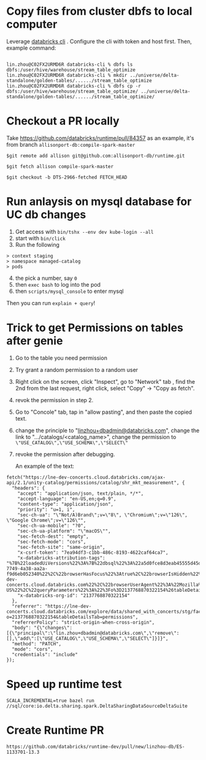 # Copy files from cluster dbfs to local computer
Leverage [databricks cli](https://docs.databricks.com/dev-tools/cli/index.html) .
Configure the cli with token and host first.
Then, example command:
```

lin.zhou@C02FX2URMD6R databricks-cli % dbfs ls dbfs:/user/hive/warehouse/stream_table_optimize
lin.zhou@C02FX2URMD6R databricks-cli % mkdir ../universe/delta-standalone/golden-tables/....../stream_table_optimize
lin.zhou@C02FX2URMD6R databricks-cli % dbfs cp -r dbfs:/user/hive/warehouse/stream_table_optimize/ ../universe/delta-standalone/golden-tables/....../stream_table_optimize/

```

# Checkout a PR locally
Take https://github.com/databricks/runtime/pull/84357 as an example, it's from branch `allisonport-db:compile-spark-master`
```
$git remote add allison git@github.com:allisonport-db/runtime.git

$git fetch allison compile-spark-master

$git checkout -b DTS-2966-fetched FETCH_HEAD
```

# Run anlaysis on mysql database for UC db changes
1. Get access with `bin/tshx --env dev kube-login --all`
2. start with `bin/click`
3. Run the following
```
> context staging
> namespace managed-catalog
> pods
```
4. the pick a number, say `0`
5. then `exec bash` to log into the pod
6. then `scripts/mysql_console` to enter mysql

Then you can run `explain + query`!

# Trick to get Permissions on tables after genie
1. Go to the table you need permission
2. Try grant a random permission to a random user
3. Right click on the screen, click "Inspect", go to "Network" tab , find the 2nd from the last request, right click, select "Copy" -> "Copy as fetch".
4. revok the permission in step 2.
5. Go to "Concole" tab, tap in "allow pasting", and then paste the copied text.
6. change the principle to "linzhou+dbadmin@databricks.com", change the link to ".../catalogs/<catalog_name>", change the permission to `\"USE_CATALOG\",\"USE_SCHEMA\",\"SELECT\"`
7. revoke the permission after debugging.

   An example of the text:
```
fetch("https://lne-dev-concerts.cloud.databricks.com/ajax-api/2.1/unity-catalog/permissions/catalog/shr_mkt_measurement", {
  "headers": {
    "accept": "application/json, text/plain, */*",
    "accept-language": "en-US,en;q=0.9",
    "content-type": "application/json",
    "priority": "u=1, i",
    "sec-ch-ua": "\"Not/A)Brand\";v=\"8\", \"Chromium\";v=\"126\", \"Google Chrome\";v=\"126\"",
    "sec-ch-ua-mobile": "?0",
    "sec-ch-ua-platform": "\"macOS\"",
    "sec-fetch-dest": "empty",
    "sec-fetch-mode": "cors",
    "sec-fetch-site": "same-origin",
    "x-csrf-token": "7ea94df3-c1bb-486c-8193-4622caf64ca7",
    "x-databricks-attribution-tags": "%7B%22loadedUiVersions%22%3A%7B%22dbsql%22%3A%22a5d0fce8d3eab45555d45d04f015302800fcb5d5%22%2C%22monolith%22%3A%22b2118b125c36172bfda5879343bf02e08c3883bd%22%7D%2C%22clientBranchName%22%3A%22DEPRECATED%22%2C%22browserIdleTime%22%3A387.70000000298023%2C%22browserTabId%22%3A%22c8571f70-7749-4a38-aa2a-f9d6eb052340%22%2C%22browserHasFocus%22%3Atrue%2C%22browserIsHidden%22%3Afalse%2C%22browserHash%22%3A%22%22%2C%22browserPathName%22%3A%22%2Fexplore%2Fdata%2Fshared_with_concerts%2Fstg%2Ffacebook_campaign_performance_v1%22%2C%22browserHostName%22%3A%22lne-dev-concerts.cloud.databricks.com%22%2C%22browserUserAgent%22%3A%22Mozilla%2F5.0%20(Macintosh%3B%20Intel%20Mac%20OS%20X%2010_15_7)%20AppleWebKit%2F537.36%20(KHTML%2C%20like%20Gecko)%20Chrome%2F126.0.0.0%20Safari%2F537.36%22%2C%22eventWindowTime%22%3A115796.39999999106%2C%22clientTimestamp%22%3A1720668967518%2C%22clientLocale%22%3A%22en%22%2C%22browserLanguage%22%3A%22en-US%22%2C%22queryParameters%22%3A%22%3Fo%3D2137768870322154%26tableDetailsTab%3Dpermissions%22%2C%22pageId%22%3A%22discovery.data_explorer.data.table%22%2C%22pageViewId%22%3A%221720668874790h5d4mz7j%22%7D",
    "x-databricks-org-id": "2137768870322154"
  },
  "referrer": "https://lne-dev-concerts.cloud.databricks.com/explore/data/shared_with_concerts/stg/facebook_campaign_performance_v1?o=2137768870322154&tableDetailsTab=permissions",
  "referrerPolicy": "strict-origin-when-cross-origin",
  "body": "{\"changes\":[{\"principal\":\"lin.zhou+dbadmin@databricks.com\",\"remove\":[],\"add\":[\"USE_CATALOG\",\"USE_SCHEMA\",\"SELECT\"]}]}",
  "method": "PATCH",
  "mode": "cors",
  "credentials": "include"
});
```

# Speed up runtime test 
```
SCALA_INCREMENTAL=true bazel run //sql/core:io.delta.sharing.spark.DeltaSharingDataSourceDeltaSuite
```

# Create Runtime PR
```
https://github.com/databricks/runtime-dev/pull/new/linzhou-db/ES-1133701-13.3
```
